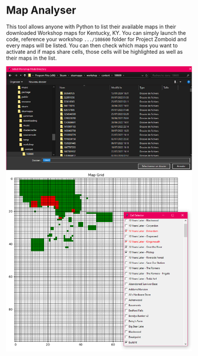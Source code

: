 # Map Analyser
This tool allows anyone with Python to list their available maps in their downloaded Workshop maps for Kentucky, KY. You can simply launch the code, reference your workshop `.../108600` folder for Project Zomboid and every maps will be listed. You can then check which maps you want to activate and if maps share cells, those cells will be highlighted as well as their maps in the list.

![Chose workshop folder](https://raw.githubusercontent.com/SirDoggyJvla/PZ-Map-Analyser/main/image/chose_folder.png)
![Tool](https://raw.githubusercontent.com/SirDoggyJvla/PZ-Map-Analyser/main/image/tool.png)
